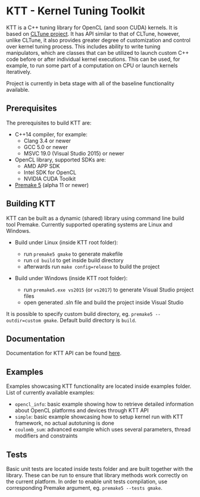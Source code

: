 KTT - Kernel Tuning Toolkit
===========================

KTT is a C++ tuning library for OpenCL (and soon CUDA) kernels. It is based on [CLTune project](https://github.com/CNugteren/CLTune).
It has API similar to that of CLTune, however, unlike CLTune, it also provides greater degree of customization and control over kernel tuning process.
This includes ability to write tuning manipulators, which are classes that can be utilized to launch custom C++ code before or after individual kernel executions.
This can be used, for example, to run some part of a computation on CPU or launch kernels iteratively.

Project is currently in beta stage with all of the baseline functionality available.

Prerequisites  
-------------

The prerequisites to build KTT are:

* C++14 compiler, for example:
    - Clang 3.4 or newer
    - GCC 5.0 or newer
    - MSVC 19.0 (Visual Studio 2015) or newer
* OpenCL library, supported SDKs are:
    - AMD APP SDK
    - Intel SDK for OpenCL
    - NVIDIA CUDA Toolkit
* [Premake 5](https://premake.github.io/download.html) (alpha 11 or newer)

Building KTT
------------

KTT can be built as a dynamic (shared) library using command line build tool Premake.
Currently supported operating systems are Linux and Windows.

* Build under Linux (inside KTT root folder):
    - run `premake5 gmake` to generate makefile
    - run `cd build` to get inside build directory
    - afterwards run `make config=release` to build the project
    
* Build under Windows (inside KTT root folder):
    - run `premake5.exe vs2015` (or `vs2017`) to generate Visual Studio project files
    - open generated .sln file and build the project inside Visual Studio

It is possible to specify custom build directory, eg. `premake5 --outdir=custom gmake`.
Default build directory is `build`.
    
Documentation
-------------

Documentation for KTT API can be found [here](https://github.com/Fillo7/KTT/blob/master/documentation/ktt_api.md).

Examples
--------

Examples showcasing KTT functionality are located inside examples folder.
List of currently available examples:

* `opencl_info`: basic example showing how to retrieve detailed information about OpenCL platforms and devices through KTT API
* `simple`: basic example showcasing how to setup kernel run with KTT framework, no actual autotuning is done
* `coulomb_sum`: advanced example which uses several parameters, thread modifiers and constraints

Tests
-----

Basic unit tests are located inside tests folder and are built together with the library.
These can be run to ensure that library methods work correctly on the current platform.
In order to enable unit tests compilation, use corresponding Premake argument, eg. `premake5 --tests gmake`.